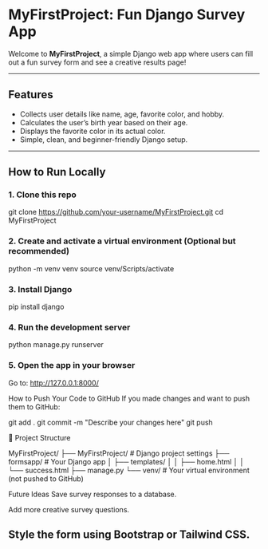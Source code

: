 # MyFirstProject: Fun Django Survey App

Welcome to **MyFirstProject**, a simple Django web app where users can fill out a fun survey form and see a creative results page!

---

## Features
- Collects user details like name, age, favorite color, and hobby.
- Calculates the user’s birth year based on their age.
- Displays the favorite color in its actual color.
- Simple, clean, and beginner-friendly Django setup.

---

## How to Run Locally

### 1. Clone this repo
git clone https://github.com/your-username/MyFirstProject.git
cd MyFirstProject

### 2. Create and activate a virtual environment (Optional but recommended)
python -m venv venv
source venv/Scripts/activate

### 3. Install Django
pip install django

### 4. Run the development server
python manage.py runserver

### 5. Open the app in your browser
Go to: http://127.0.0.1:8000/

How to Push Your Code to GitHub
If you made changes and want to push them to GitHub:

git add .
git commit -m "Describe your changes here"
git push

📁 Project Structure

MyFirstProject/
├── MyFirstProject/    # Django project settings
├── formsapp/          # Your Django app
│   ├── templates/
│   │   ├── home.html
│   │   └── success.html
├── manage.py
└── venv/              # Your virtual environment (not pushed to GitHub)

Future Ideas
Save survey responses to a database.

Add more creative survey questions.

Style the form using Bootstrap or Tailwind CSS.
---


